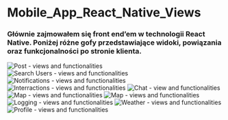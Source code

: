 # Mobile_App_React_Native_Views
<h3>Głównie zajmowałem się front end’em w technologii React Native. Poniżej różne gofy przedstawiające widoki, powiązania oraz funkcjonalności po stronie klienta.</h3>
<div class="gallery">
  <img src="gifs/Post.gif" title="Post - views and functionalities"/>
  <img src="gifs/Search.gif" title="Search Users - views and functionalities"/>
  <img src="gifs/Notifications.gif" title="Notifications - views and functionalities"/>
  <img src="gifs/Interractions.gif" title="Interractions - views and functionalities"/>
  <img src="gifs/Chat.gif" title="Chat - view and functionalities"/>
  <img src="gifs/Map.gif" title="Map - views and functionalities"/>
  <img src="gifs/MapEdit.gif" title="Map - views and functionalities"/>
  <img src="gifs/Logging.gif" title="Logging - views and functionalities"/>
  <img src="gifs/Weather.gif" title="Weather - views and functionalities"/>
  <img src="gifs/Profile.gif" title="Profile - views and functionalities"/>
</div>
